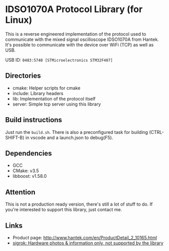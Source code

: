 # IDSO1070A Protocol Library (for Linux)

This is a reverse engineered implementation of the protocol used to communicate with the mixed signal oscilloscope IDSO1070A from Hantek.
It's possible to communicate with the device over WiFi (TCP) as well as USB.

USB ID: `0483:5740 [STMicroelectronics STM32F407]`

## Directories

* cmake: Helper scripts for cmake
* include: Library headers
* lib: Implementation of the protocol itself
* server: Simple tcp server using this library

## Build instructions

Just run the ```build.sh```.
There is also a preconfigured task for building (CTRL-SHIFT-B) in vscode and a launch.json to debug(F5).

## Dependencies

* GCC
* CMake: v3.5
* libboost: v1.58.0

## Attention

This is not a production ready version, there's still a lot of stuff to do. If you're interested to support this library, just contact me.

## Links

* Product page: http://www.hantek.com/en/ProductDetail_2_10165.html
* [sigrok: Hardware photos & information only, not supported by the library](https://sigrok.org/wiki/Hantek_iDSO1070A)